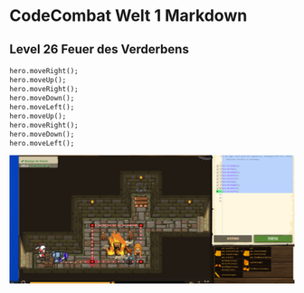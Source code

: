 # CodeCombat Welt 1 Markdown
## Level 26 Feuer des Verderbens
```
hero.moveRight();
hero.moveUp();
hero.moveRight();
hero.moveDown();
hero.moveLeft();
hero.moveUp();
hero.moveRight();
hero.moveDown();
hero.moveLeft();
```
![Alt text](image-29.png)